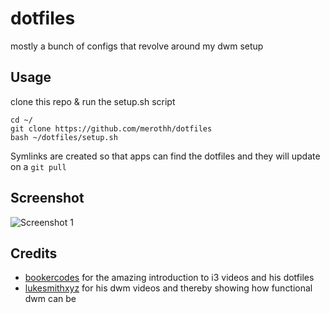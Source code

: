 dotfiles
========

mostly a bunch of configs that revolve around my dwm setup


Usage
-----

clone this repo & run the setup.sh script

    cd ~/
    git clone https://github.com/merothh/dotfiles
    bash ~/dotfiles/setup.sh 

Symlinks are created so that apps can find the dotfiles and they will update on a ``git
pull``

Screenshot
-----------

![Screenshot 1](https://i.imgur.com/TleWEdr.png)

Credits
--------
- [bookercodes](https://github.com/bookercodes) for the amazing introduction to i3 videos and his dotfiles
- [lukesmithxyz](https://github.com/lukesmithxyz) for his dwm videos and thereby showing how functional dwm can be
